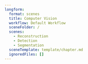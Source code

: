 ```yaml
---
longform:
  format: scenes
  title: Computer Vision
  workflow: Default Workflow
  sceneFolder: /
  scenes:
    - Reconstruction
    - Detection
    - Segmentation
  sceneTemplate: template/chapter.md
  ignoredFiles: []
---
```

